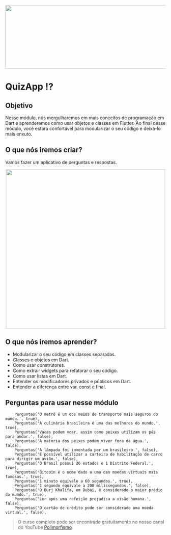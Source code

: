 <p align="center">
  <img width="800" height="200" src="https://github.com/cribeiroduarte/imagens-curso-flutter/blob/main/banner_polimorfismo.png">
</p>

# QuizApp ⁉️

## Objetivo

Nesse módulo, nós mergulharemos em mais conceitos de programação em Dart e aprenderemos como usar objetos e classes em Flutter. Ao final desse módulo, você estará confortável para modularizar o seu código e deixá-lo mais enxuto. 

## O que nós iremos criar?

Vamos fazer um aplicativo de perguntas e respostas. 

<p align="center">
  <img height="500" src="https://user-images.githubusercontent.com/51465884/112037299-5b2fb680-8b20-11eb-92ee-0f8becdd98a0.png">
</p>

## O que nós iremos aprender?

* Modularizar o seu código em classes separadas.
* Classes e objetos em Dart.
* Como usar construtores.
* Como extrair widgets para refatorar o seu código.
* Como usar listas em Dart.
* Entender os modificadores privados e públicos em Dart.
* Entender a diferença entre var, const e final.

## Perguntas para usar nesse módulo
```
    Perguntas('O metrô é um dos meios de transporte mais seguros do mundo.', true),
    Perguntas('A culinária brasileira é uma das melhores do mundo.', true),
    Perguntas('Vacas podem voar, assim como peixes utilizam os pés para andar.', false),
    Perguntas('A maioria dos peixes podem viver fora da água.', false),
    Perguntas('A lâmpada foi inventada por um brasileiro.', false),
    Perguntas('É possível utilizar a carteira de habilitação de carro para dirigir um avião.', false),
    Perguntas('O Brasil possui 26 estados e 1 Distrito Federal.', true),
    Perguntas('Bitcoin é o nome dado a uma das moedas virtuais mais famosas.', true),
    Perguntas('1 minuto equivale a 60 segundos.', true),
    Perguntas('1 segundo equivale a 200 milissegundos.', false),
    Perguntas('O Burj Khalifa, em Dubai, é considerado o maior prédio do mundo.', true),
    Perguntas('Ler após uma refeição prejudica a visão humana.', false),
    Perguntas('O cartão de crédito pode ser considerado uma moeda virtual.', false),
```    

>O curso completo pode ser encontrado gratuitamente no nosso canal do YouTube [Polimorfismo](https://youtube.com/channel/UCN0xtkhf8j2R6n1xKYCiJBA/).

